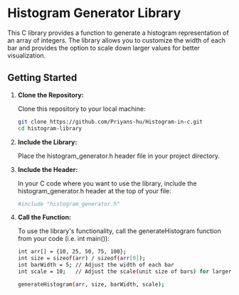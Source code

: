 # Histogram Generator Library

This C library provides a function to generate a histogram representation of an array of integers. The library allows you to customize the width of each bar and provides the option to scale down larger values for better visualization.

## Getting Started

1. **Clone the Repository:**

   Clone this repository to your local machine:

   ```sh
   git clone https://github.com/Priyans-hu/Histogram-in-c.git
   cd histogram-library

2. **Include the Library:**

   Place the histogram_generator.h header file in your project directory.

3. **Include the Header:**

   In your C code where you want to use the library, include the histogram_generator.h header at the top of your file:

   ```sh
   #include "histogram_generator.h"

4. **Call the Function:**

   To use the library's functionality, call the generateHistogram function from your code (i.e. int main()):

   ```sh
   int arr[] = {10, 25, 50, 75, 100};
   int size = sizeof(arr) / sizeof(arr[0]);
   int barWidth = 5; // Adjust the width of each bar
   int scale = 10;   // Adjust the scale(unit size of bars) for larger values
   
   generateHistogram(arr, size, barWidth, scale);
